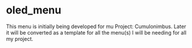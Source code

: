 # oled_menu

This menu is initially being developed for mu Project: Cumulonimbus. Later it will be converted as a template for all the menu(s) I will be needing for all my project.
